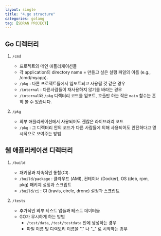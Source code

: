 ```yaml
---
layout: single
title: "4.go structure"
categories: golang
tag: [SDRAN PROJECT]
---
```



## Go 디렉터리

1. `/cmd`
    - 프로젝트의 메인 애플리케이션들
    - 각 application의 directory name = 만들고 싶은 실행 파일의 이름 (e.g., /cmd/myapp).
    - `/pkg` : 다른 프로젝트들에서 임포트되고 사용될 것 같은 경우
    - `/internal` : 다른사람들이 재사용하지 않기를 바라는 경우
    - `/internal`와 `/pkg` 디렉터리 코드를 임포트, 호출만 하는 작은 `main` 함수는 흔히 볼 수 있습니다.

2. `/pkg`
    - 외부 애플리케이션에서 사용되어도 괜찮은 라이브러리 코드
    - `/pkg` : 그 디렉터리 안의 코드가 다른 사람들에 의해 사용되어도 안전하다고 명시적으로 보여주는 방법
 

## 웹 애플리케이션 디렉터리

1. `/build`
    - 패키징과 지속적인 통합(CI).
    - `/build/package` : 클라우드 (AMI), 컨테이너 (Docker), OS (deb, rpm, pkg) 패키지 설정과 스크립트
    - `/build/ci` : CI (travis, circle, drone) 설정과 스크립트

2. `/tests`
    - 추가적인 외부 테스트 앱들과 테스트 데이터들
    - GO가 무시하게 하는 방법
        - `/test/data`, `/test/testdata` 안에 생성하는 경우
        - 파일 이름 및 디렉토리 이름을 "." 나 "_" 로 시작하는 경우

